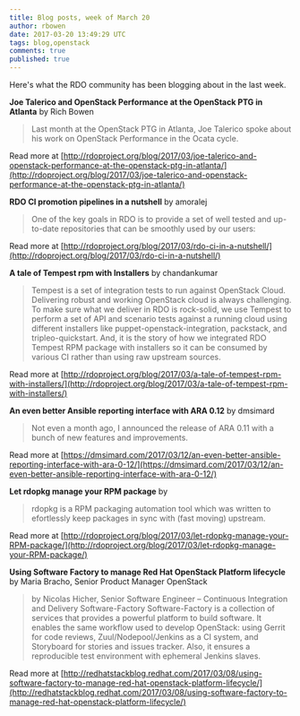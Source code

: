 ```yaml
---
title: Blog posts, week of March 20
author: rbowen
date: 2017-03-20 13:49:29 UTC
tags: blog,openstack
comments: true
published: true
---
```


Here's what the RDO community has been blogging about in the last week.


**Joe Talerico and OpenStack Performance at the OpenStack PTG in Atlanta** by Rich Bowen

> Last month at the OpenStack PTG in Atlanta, Joe Talerico spoke about his work on OpenStack Performance in the Ocata cycle.

Read more at [http://rdoproject.org/blog/2017/03/joe-talerico-and-openstack-performance-at-the-openstack-ptg-in-atlanta/](http://rdoproject.org/blog/2017/03/joe-talerico-and-openstack-performance-at-the-openstack-ptg-in-atlanta/)


**RDO CI promotion pipelines in a nutshell** by amoralej

> One of the key goals in RDO is to provide a set of well tested and up-to-date  repositories that can be smoothly used by our users:

Read more at [http://rdoproject.org/blog/2017/03/rdo-ci-in-a-nutshell/](http://rdoproject.org/blog/2017/03/rdo-ci-in-a-nutshell/)


**A tale of Tempest rpm with Installers** by chandankumar

> Tempest is a set of integration tests to run against OpenStack Cloud.  Delivering robust and working OpenStack cloud is always challenging. To make sure what we deliver in RDO is rock-solid, we use Tempest  to perform a set of API and scenario tests against a running cloud using different installers like puppet-openstack-integration,  packstack, and tripleo-quickstart.  And, it is the story of how we integrated RDO Tempest RPM package with installers so it can be consumed by various CI rather than using raw upstream sources.

Read more at [http://rdoproject.org/blog/2017/03/a-tale-of-tempest-rpm-with-installers/](http://rdoproject.org/blog/2017/03/a-tale-of-tempest-rpm-with-installers/)


**An even better Ansible reporting interface with ARA 0.12** by dmsimard

> Not even a month ago, I announced the release of ARA 0.11 with a bunch of new features and improvements.

Read more at [https://dmsimard.com/2017/03/12/an-even-better-ansible-reporting-interface-with-ara-0-12/](https://dmsimard.com/2017/03/12/an-even-better-ansible-reporting-interface-with-ara-0-12/)


**Let rdopkg manage your RPM package** by 

> rdopkg is a RPM packaging automation tool which was written to  efortlessly keep packages in sync with (fast moving) upstream.

Read more at [http://rdoproject.org/blog/2017/03/let-rdopkg-manage-your-RPM-package/](http://rdoproject.org/blog/2017/03/let-rdopkg-manage-your-RPM-package/)


**Using Software Factory to manage Red Hat OpenStack Platform lifecycle** by Maria Bracho, Senior Product Manager OpenStack

> by Nicolas Hicher, Senior Software Engineer – Continuous Integration and Delivery      Software-Factory        Software-Factory is a collection of services that provides a powerful platform to build software. It enables the same workflow used to develop OpenStack: using Gerrit for code reviews, Zuul/Nodepool/Jenkins as a CI system, and Storyboard for stories and issues tracker. Also, it ensures a reproducible test environment with ephemeral Jenkins slaves.  

Read more at [http://redhatstackblog.redhat.com/2017/03/08/using-software-factory-to-manage-red-hat-openstack-platform-lifecycle/](http://redhatstackblog.redhat.com/2017/03/08/using-software-factory-to-manage-red-hat-openstack-platform-lifecycle/)


